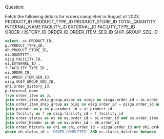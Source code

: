 Question:

Fetch the following details for orders completed in August of 2023.
PRODUCT_ID
PRODUCT_TYPE_ID
PRODUCT_STORE_ID 
TOTAL_QUANTITY
INTERNAL_NAME 
FACILITY_ID
EXTERNAL_ID 
FACILITY_TYPE_ID 
ORDER_HISTORY_ID 
ORDER_ID
ORDER_ITEM_SEQ_ID
SHIP_GROUP_SEQ_ID

```sql
select 	oi.PRODUCT_ID,
p.PRODUCT_TYPE_ID,
oh.PRODUCT_STORE_ID,
oi.QUANTITY,
oisg.FACILITY_ID,
oi.EXTERNAL_ID ,
f.FACILITY_TYPE_ID ,
oi.ORDER_ID,
oi.ORDER_ITEM_SEQ_ID,
oisg.SHIP_GROUP_SEQ_ID,
ohi.order_history_id,
p.internal_name
from order_item as oi 
join order_item_ship_group_assoc as oisga on oisga.order_id = oi.order_id and oisga.order_item_seq_id = oi.order_item_seq_id
join order_item_ship_group as oisg on oisg.order_id = oisga.order_id and oisga.ship_group_seq_id = oisg.ship_group_seq_id
join product as p on p.product_id = oi.product_id
join facility as f on oisg.facility_id = f.facility_id
join order_status as os on os.order_id = oi.order_id and os.order_item_seq_id = oi.order_item_seq_id and os.status_id = oi.status_id
join order_header as oh on oi.order_id = oh.order_id
join order_history as ohi on ohi.order_id = oisga.order_id and ohi.order_item_seq_id = oisga.order_item_seq_id and ohi.ship_group_seq_id= oisga.ship_group_seq_id
where oh.status_id = 'ORDER_COMPLETED' AND os.status_datetime between '2023-08-01' and '2023-08-30';

```
